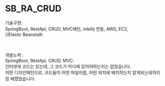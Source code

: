 ﻿# SB_RA_CRUD

기술구현: <br>
SpringBoot, RestApi, CRUD, MVC패턴, intellij 연동, AWS, EC2,
<br> 
//Elastic Beanstalk

<br>
<br>
개발노력 :<br>
SpringBoot, RestApi, CRUD, MVC:<br>
 인터넷에 코드는 있는데, 그 코드가 어디에 있어야하는지는 없었습니다.<br>
어떤 디자인패턴으로, 코드들이 어떤 파일이름, 어떤 위치에 배치하는지 알게되는데까지 참 헤맸었습니다.